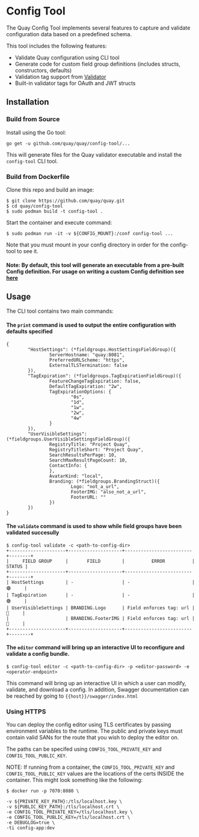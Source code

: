 # Config Tool

The Quay Config Tool implements several features to capture and validate configuration data based on a predefined schema.

This tool includes the following features:

- Validate Quay configuration using CLI tool
- Generate code for custom field group definitions (includes structs, constructors, defaults)
- Validation tag support from [Validator](https://github.com/go-playground/validator)
- Built-in validator tags for OAuth and JWT structs

## Installation

### Build from Source

Install using the Go tool:

```
go get -u github.com/quay/quay/config-tool/...
```

This will generate files for the Quay validator executable and install the `config-tool` CLI tool.

### Build from Dockerfile

Clone this repo and build an image:

```
$ git clone https://github.com/quay/quay.git
$ cd quay/config-tool
$ sudo podman build -t config-tool .
```

Start the container and execute command:

```
$ sudo podman run -it -v ${CONFIG_MOUNT}:/conf config-tool ...
```

Note that you must mount in your config directory in order for the config-tool to see it.

#### Note: By default, this tool will generate an executable from a pre-built Config definition. For usage on writing a custom Config definition see [here](https://github.com/quay/quay/tree/master/config-tool/utils/generate)

## Usage

The CLI tool contains two main commands:

#### The `print` command is used to output the entire configuration with defaults specified

```
{
        "HostSettings": (*fieldgroups.HostSettingsFieldGroup)({
                ServerHostname: "quay:8081",
                PreferredURLScheme: "https",
                ExternalTLSTermination: false
        }),
        "TagExpiration": (*fieldgroups.TagExpirationFieldGroup)({
                FeatureChangeTagExpiration: false,
                DefaultTagExpiration: "2w",
                TagExpirationOptions: {
                        "0s",
                        "1d",
                        "1w",
                        "2w",
                        "4w"
                }
        }),
        "UserVisibleSettings": (*fieldgroups.UserVisibleSettingsFieldGroup)({
                RegistryTitle: "Project Quay",
                RegistryTitleShort: "Project Quay",
                SearchResultsPerPage: 10,
                SearchMaxResultPageCount: 10,
                ContactInfo: {
                },
                AvatarKind: "local",
                Branding: (*fieldgroups.BrandingStruct)({
                        Logo: "not_a_url",
                        FooterIMG: "also_not_a_url",
                        FooterURL: ""
                })
        })
}
```

#### The `validate` command is used to show while field groups have been validated succesully

```
$ config-tool validate -c <path-to-config-dir>
+---------------------+--------------------+-------------------------+--------+
|     FIELD GROUP     |       FIELD        |          ERROR          | STATUS |
+---------------------+--------------------+-------------------------+--------+
| HostSettings        | -                  | -                       | 🟢     |
| TagExpiration       | -                  | -                       | 🟢     |
| UserVisibleSettings | BRANDING.Logo      | Field enforces tag: url | 🔴     |
|                     | BRANDING.FooterIMG | Field enforces tag: url | 🔴     |
+---------------------+--------------------+-------------------------+--------+
```

#### The `editor` command will bring up an interactive UI to reconfigure and validate a config bundle.

```
$ config-tool editor -c <path-to-config-dir> -p <editor-password> -e <operator-endpoint>
```

This command will bring up an interactive UI in which a user can modify, validate, and download a config. In addition, Swagger documentation can be reached by going to `{{host}}/swagger/index.html`

### Using HTTPS

You can deploy the config editor using TLS certificates by passing environment variables to the runtime. The public and private keys must contain valid SANs for the route that you wish to deploy the editor on.

The paths can be specifed using `CONFIG_TOOL_PRIVATE_KEY` and `CONFIG_TOOL_PUBLIC_KEY`.

NOTE: If running from a container, the `CONFIG_TOOL_PRIVATE_KEY` and `CONFIG_TOOL_PUBLIC_KEY` values are the locations of the certs INSIDE the container. This might look something like the following:

```
$ docker run -p 7070:8080 \

-v ${PRIVATE_KEY_PATH}:/tls/localhost.key \
-v ${PUBLIC_KEY_PATH}:/tls/localhost.crt \
-e CONFIG_TOOL_PRIVATE_KEY=/tls/localhost.key \
-e CONFIG_TOOL_PUBLIC_KEY=/tls/localhost.crt \
-e DEBUGLOG=true \
-ti config-app:dev
```
